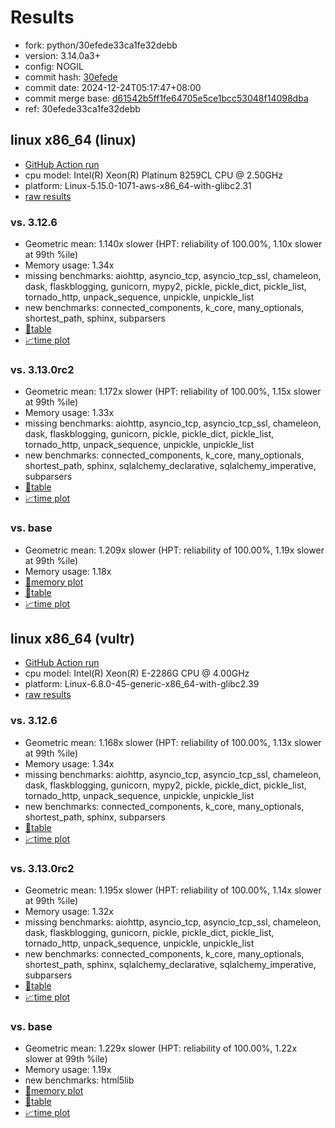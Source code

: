 # Results

- fork: python/30efede33ca1fe32debb
- version: 3.14.0a3+
- config: NOGIL
- commit hash: [30efede](https://github.com/python/cpython/commit/30efede)
- commit date: 2024-12-24T05:17:47+08:00
- commit merge base: [d61542b5ff1fe64705e5ce1bcc53048f14098dba](https://github.com/python/cpython/commit/d61542b5ff1fe64705e5ce1bcc53048f14098dba)
- ref: 30efede33ca1fe32debb

## linux x86_64 (linux)

- [GitHub Action run](https://github.com/facebookexperimental/free-threading-benchmarking/actions/runs/12474785779)
- cpu model: Intel(R) Xeon(R) Platinum 8259CL CPU @ 2.50GHz
- platform: Linux-5.15.0-1071-aws-x86_64-with-glibc2.31
- [raw results](bm-20241224-linux-x86_64-python-30efede33ca1fe32debb-3.14.0a3%2B-30efede.json)

### vs. 3.12.6

- Geometric mean: 1.140x slower (HPT: reliability of 100.00%, 1.10x slower at 99th %ile)
- Memory usage: 1.34x
- missing benchmarks: aiohttp, asyncio_tcp, asyncio_tcp_ssl, chameleon, dask, flaskblogging, gunicorn, mypy2, pickle, pickle_dict, pickle_list, tornado_http, unpack_sequence, unpickle, unpickle_list
- new benchmarks: connected_components, k_core, many_optionals, shortest_path, sphinx, subparsers
- [📄table](bm-20241224-linux-x86_64-python-30efede33ca1fe32debb-3.14.0a3%2B-30efede-vs-3.12.6.md)
- [📈time plot](bm-20241224-linux-x86_64-python-30efede33ca1fe32debb-3.14.0a3%2B-30efede-vs-3.12.6.svg)

### vs. 3.13.0rc2

- Geometric mean: 1.172x slower (HPT: reliability of 100.00%, 1.15x slower at 99th %ile)
- Memory usage: 1.33x
- missing benchmarks: aiohttp, asyncio_tcp, asyncio_tcp_ssl, chameleon, dask, flaskblogging, gunicorn, pickle, pickle_dict, pickle_list, tornado_http, unpack_sequence, unpickle, unpickle_list
- new benchmarks: connected_components, k_core, many_optionals, shortest_path, sphinx, sqlalchemy_declarative, sqlalchemy_imperative, subparsers
- [📄table](bm-20241224-linux-x86_64-python-30efede33ca1fe32debb-3.14.0a3%2B-30efede-vs-3.13.0rc2.md)
- [📈time plot](bm-20241224-linux-x86_64-python-30efede33ca1fe32debb-3.14.0a3%2B-30efede-vs-3.13.0rc2.svg)

### vs. base

- Geometric mean: 1.209x slower (HPT: reliability of 100.00%, 1.19x slower at 99th %ile)
- Memory usage: 1.18x
- [🧠memory plot](bm-20241224-linux-x86_64-python-30efede33ca1fe32debb-3.14.0a3%2B-30efede-vs-base-mem.svg)
- [📄table](bm-20241224-linux-x86_64-python-30efede33ca1fe32debb-3.14.0a3%2B-30efede-vs-base.md)
- [📈time plot](bm-20241224-linux-x86_64-python-30efede33ca1fe32debb-3.14.0a3%2B-30efede-vs-base.svg)

## linux x86_64 (vultr)

- [GitHub Action run](https://github.com/facebookexperimental/free-threading-benchmarking/actions/runs/12474785779)
- cpu model: Intel(R) Xeon(R) E-2286G CPU @ 4.00GHz
- platform: Linux-6.8.0-45-generic-x86_64-with-glibc2.39
- [raw results](bm-20241224-vultr-x86_64-python-30efede33ca1fe32debb-3.14.0a3%2B-30efede.json)

### vs. 3.12.6

- Geometric mean: 1.168x slower (HPT: reliability of 100.00%, 1.13x slower at 99th %ile)
- Memory usage: 1.34x
- missing benchmarks: aiohttp, asyncio_tcp, asyncio_tcp_ssl, chameleon, dask, flaskblogging, gunicorn, mypy2, pickle, pickle_dict, pickle_list, tornado_http, unpack_sequence, unpickle, unpickle_list
- new benchmarks: connected_components, k_core, many_optionals, shortest_path, sphinx, subparsers
- [📄table](bm-20241224-vultr-x86_64-python-30efede33ca1fe32debb-3.14.0a3%2B-30efede-vs-3.12.6.md)
- [📈time plot](bm-20241224-vultr-x86_64-python-30efede33ca1fe32debb-3.14.0a3%2B-30efede-vs-3.12.6.svg)

### vs. 3.13.0rc2

- Geometric mean: 1.195x slower (HPT: reliability of 100.00%, 1.14x slower at 99th %ile)
- Memory usage: 1.32x
- missing benchmarks: aiohttp, asyncio_tcp, asyncio_tcp_ssl, chameleon, dask, flaskblogging, gunicorn, pickle, pickle_dict, pickle_list, tornado_http, unpack_sequence, unpickle, unpickle_list
- new benchmarks: connected_components, k_core, many_optionals, shortest_path, sphinx, sqlalchemy_declarative, sqlalchemy_imperative, subparsers
- [📄table](bm-20241224-vultr-x86_64-python-30efede33ca1fe32debb-3.14.0a3%2B-30efede-vs-3.13.0rc2.md)
- [📈time plot](bm-20241224-vultr-x86_64-python-30efede33ca1fe32debb-3.14.0a3%2B-30efede-vs-3.13.0rc2.svg)

### vs. base

- Geometric mean: 1.229x slower (HPT: reliability of 100.00%, 1.22x slower at 99th %ile)
- Memory usage: 1.19x
- new benchmarks: html5lib
- [🧠memory plot](bm-20241224-vultr-x86_64-python-30efede33ca1fe32debb-3.14.0a3%2B-30efede-vs-base-mem.svg)
- [📄table](bm-20241224-vultr-x86_64-python-30efede33ca1fe32debb-3.14.0a3%2B-30efede-vs-base.md)
- [📈time plot](bm-20241224-vultr-x86_64-python-30efede33ca1fe32debb-3.14.0a3%2B-30efede-vs-base.svg)

